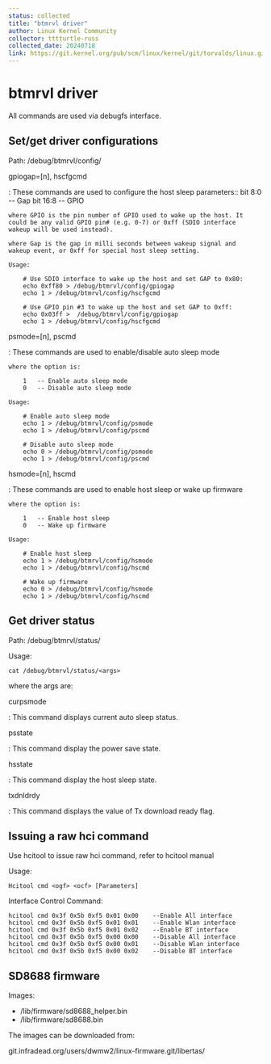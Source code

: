 ```yaml
---
status: collected
title: "btmrvl driver"
author: Linux Kernel Community
collector: tttturtle-russ
collected_date: 20240718
link: https://git.kernel.org/pub/scm/linux/kernel/git/torvalds/linux.git/tree/Documentation/admin-guide/btmrvl.rst
---
```


# btmrvl driver

All commands are used via debugfs interface.

## Set/get driver configurations

Path: /debug/btmrvl/config/

gpiogap=\[n\], hscfgcmd

:   These commands are used to configure the host sleep parameters:: bit
    8:0 \-- Gap bit 16:8 \-- GPIO

    where GPIO is the pin number of GPIO used to wake up the host. It
    could be any valid GPIO pin# (e.g. 0-7) or 0xff (SDIO interface
    wakeup will be used instead).

    where Gap is the gap in milli seconds between wakeup signal and
    wakeup event, or 0xff for special host sleep setting.

    Usage:

        # Use SDIO interface to wake up the host and set GAP to 0x80:
        echo 0xff80 > /debug/btmrvl/config/gpiogap
        echo 1 > /debug/btmrvl/config/hscfgcmd

        # Use GPIO pin #3 to wake up the host and set GAP to 0xff:
        echo 0x03ff >  /debug/btmrvl/config/gpiogap
        echo 1 > /debug/btmrvl/config/hscfgcmd

psmode=\[n\], pscmd

:   These commands are used to enable/disable auto sleep mode

    where the option is:

        1   -- Enable auto sleep mode
        0   -- Disable auto sleep mode

    Usage:

        # Enable auto sleep mode
        echo 1 > /debug/btmrvl/config/psmode
        echo 1 > /debug/btmrvl/config/pscmd

        # Disable auto sleep mode
        echo 0 > /debug/btmrvl/config/psmode
        echo 1 > /debug/btmrvl/config/pscmd

hsmode=\[n\], hscmd

:   These commands are used to enable host sleep or wake up firmware

    where the option is:

        1   -- Enable host sleep
        0   -- Wake up firmware

    Usage:

        # Enable host sleep
        echo 1 > /debug/btmrvl/config/hsmode
        echo 1 > /debug/btmrvl/config/hscmd

        # Wake up firmware
        echo 0 > /debug/btmrvl/config/hsmode
        echo 1 > /debug/btmrvl/config/hscmd

## Get driver status

Path: /debug/btmrvl/status/

Usage:

    cat /debug/btmrvl/status/<args>

where the args are:

curpsmode

:   This command displays current auto sleep status.

psstate

:   This command display the power save state.

hsstate

:   This command display the host sleep state.

txdnldrdy

:   This command displays the value of Tx download ready flag.

## Issuing a raw hci command

Use hcitool to issue raw hci command, refer to hcitool manual

Usage:

    Hcitool cmd <ogf> <ocf> [Parameters]

Interface Control Command:

    hcitool cmd 0x3f 0x5b 0xf5 0x01 0x00    --Enable All interface
    hcitool cmd 0x3f 0x5b 0xf5 0x01 0x01    --Enable Wlan interface
    hcitool cmd 0x3f 0x5b 0xf5 0x01 0x02    --Enable BT interface
    hcitool cmd 0x3f 0x5b 0xf5 0x00 0x00    --Disable All interface
    hcitool cmd 0x3f 0x5b 0xf5 0x00 0x01    --Disable Wlan interface
    hcitool cmd 0x3f 0x5b 0xf5 0x00 0x02    --Disable BT interface

## SD8688 firmware

Images:

-   /lib/firmware/sd8688_helper.bin
-   /lib/firmware/sd8688.bin

The images can be downloaded from:

git.infradead.org/users/dwmw2/linux-firmware.git/libertas/
